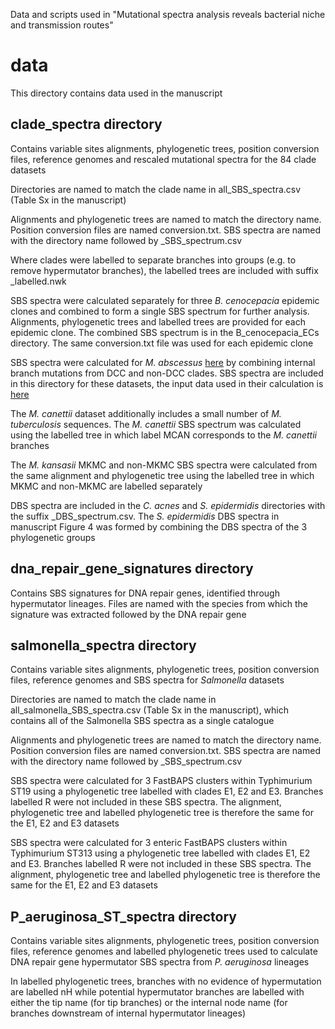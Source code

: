 Data and scripts used in "Mutational spectra analysis reveals bacterial niche and transmission routes"

# data
This directory contains data used in the manuscript

## clade_spectra directory

Contains variable sites alignments, phylogenetic trees, position conversion files, reference genomes and rescaled mutational spectra for the 84 clade datasets

Directories are named to match the clade name in all\_SBS\_spectra.csv (Table Sx in the manuscript)

Alignments and phylogenetic trees are named to match the directory name. Position conversion files are named conversion.txt. SBS spectra are named with the directory name followed by \_SBS\_spectrum.csv

Where clades were labelled to separate branches into groups (e.g. to remove hypermutator branches), the labelled trees are included with suffix \_labelled.nwk

SBS spectra were calculated separately for three _B. cenocepacia_ epidemic clones and combined to form a single SBS spectrum for further analysis. Alignments, phylogenetic trees and labelled trees are provided for each epidemic clone. The combined SBS spectrum is in the B\_cenocepacia\_ECs directory. The same conversion.txt file was used for each epidemic clone

SBS spectra were calculated for _M. abscessus_ [here](https://www.nature.com/articles/s41564-021-00963-3) by combining internal branch mutations from DCC and non-DCC clades. SBS spectra are included in this directory for these datasets, the input data used in their calculation is [here](https://zenodo.org/record/5116229#.YsVbHuzMIaE)

The _M. canettii_ dataset additionally includes a small number of _M. tuberculosis_ sequences. The _M. canettii_ SBS spectrum was calculated using the labelled tree in which label MCAN corresponds to the _M. canettii_ branches

The _M. kansasii_ MKMC and non-MKMC SBS spectra were calculated from the same alignment and phylogenetic tree using the labelled tree in which MKMC and non-MKMC are labelled separately

DBS spectra are included in the _C. acnes_ and _S. epidermidis_ directories with the suffix \_DBS\_spectrum.csv. The _S. epidermidis_ DBS spectra in manuscript Figure 4 was formed by combining the DBS spectra of the 3 phylogenetic groups

## dna_repair_gene_signatures directory

Contains SBS signatures for DNA repair genes, identified through hypermutator lineages. Files are named with the species from which the signature was extracted followed by the DNA repair gene

## salmonella_spectra directory

Contains variable sites alignments, phylogenetic trees, position conversion files, reference genomes and SBS spectra for _Salmonella_ datasets

Directories are named to match the clade name in all\_salmonella\_SBS\_spectra.csv (Table Sx in the manuscript), which contains all of the Salmonella SBS spectra as a single catalogue

Alignments and phylogenetic trees are named to match the directory name. Position conversion files are named conversion.txt. SBS spectra are named with the directory name followed by \_SBS\_spectrum.csv

SBS spectra were calculated for 3 FastBAPS clusters within Typhimurium ST19 using a phylogenetic tree labelled with clades E1, E2 and E3. Branches labelled R were not included in these SBS spectra. The alignment, phylogenetic tree and labelled phylogenetic tree is therefore the same for the E1, E2 and E3 datasets

SBS spectra were calculated for 3 enteric FastBAPS clusters within Typhimurium ST313 using a phylogenetic tree labelled with clades E1, E2 and E3. Branches labelled R were not included in these SBS spectra. The alignment, phylogenetic tree and labelled phylogenetic tree is therefore the same for the E1, E2 and E3 datasets

## P_aeruginosa_ST_spectra directory
Contains variable sites alignments, phylogenetic trees, position conversion files, reference genomes and labelled phylogenetic trees used to calculate DNA repair gene hypermutator SBS spectra from _P. aeruginosa_ lineages

In labelled phylogenetic trees, branches with no evidence of hypermutation are labelled nH while potential hypermutator branches are labelled with either the tip name (for tip branches) or the internal node name (for branches downstream of internal hypermutator lineages)
